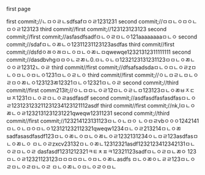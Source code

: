 first page

first commit;//ㄴㅁㅇㄹㄴsdfsafㅁㅇㄹ1231231
second commit;//ㅁㅁㄴㅇㅁㅇㄴㅁㅇㄹ123123
third commit//first commit;//123123123123
second commit;//first commit;//asfasdfsadfㅁㄴㅇㄹㅁㄴㅇ121aaaaaaaaㅁㄴㅇ
second commit;//sdafㅁㄴㅇㄻㄴㅇ12311231123123asdfas
third commit//first commit;//dsfdㅇㅀㅇㅀㅁㄴㅇㅁㄴㅇㄻㄴㅁqwewqe12321312311111111
second commit;//dasdbvhgㅁㅁㅇㄴㄹㄻㄴ0.ㅁㄴㅇㄴㅁ1232123131231123ㅁㅁㄴㅇㄻㄴㅇㅇㄹ12312ㄴㅇㄹ
third commit//first commit;//dfsafsadsdaㅁㄴㅇㅁㄴㅇㄹzㅁㄴㅇㅁㄴㅇㅁㄴㅇ1231ㅁㄴㅇㄹㄴㅇ
third commit//first commit;//ㅇㄴㅁㄹㄴㅁㄴㅇㄹㅁㅇㄻㄴㅇ123123ㄻ12321ㅁㄴㅇ12321ㅁㄴㅇㄹ
second commit;//third commit//first comm213it;//ㅇㄴㅁㅁㄴㅇㄹ12ㅁㄴㅇㄹㄴㅁ123123ㅁㄴㅇㄻㅂㅈㄷㅂㅈ1231ㅁㄴㅇㄹㅁㄴㅇㄹasdfasdf
second commit;//asdfasdfasfasdfasㅁㄴㅇㄹ123123123211231234123121112asdf
third commit//first commit;//nk,lㅁㄴㅇㄻㄴㅇㄹ1232131231231221qweqw12311231
second commit;//third commit//first commit;//123214123131123ㅁㄴㅇㄴㅁㅇ
ㄴㅇㅁㄹvbㅇㅇㅇ1242141ㅁㄴㅇㄴㅁㅇㅁㄴㅇ123121232112321qweqw1234ㅁㄴㅇㄹ213214ㅁㄴㅇㄻ
sadfasasdfasdf123ㅁㄴㅇㄻㄴㅇㅁㄴㅇㄻㄴㅇㄹ1232131234ㅇㄴㅁㄹ123asdfasㅁㄴㅇㄻㄴㅇ
ㅁㄴㅇㄹzxcv23132ㅁㄴㅇㄻㄴ12312321asdf1232123412342131ㅁㄴㅇㄹㅁㄴㅇㄹ
dasfasdf1231212321ㅋㅌㅊㅍㅋ12321123sadfㅁㄴㅇㄹㅁㄴㄻㅇ
123ㅁㄴㅇㄹ12321123123ㅁㅁㅁㅁㅁㄴㅇㅁㄴㅇㄻㄴasdfs
ㅁㄴㅇㄻㅇㄴㄹㄹ123ㅁㄴㅇㄹㅁㄴㅇㄹㅁㄴㅇㄹ
ㅁㄴㅇㄻㄴㅇㅁㄴㅇㄹㅇㅁㄴ
